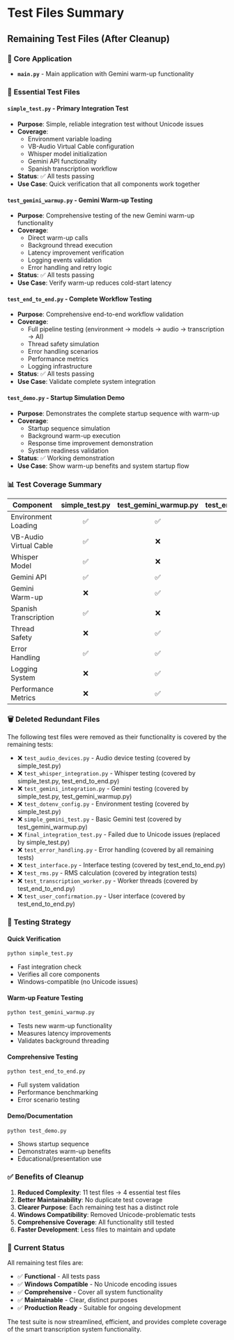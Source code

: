 # Test Files Summary

## Remaining Test Files (After Cleanup)

### 🚀 **Core Application**
- **`main.py`** - Main application with Gemini warm-up functionality

### 🧪 **Essential Test Files**

#### **`simple_test.py`** - Primary Integration Test
- **Purpose**: Simple, reliable integration test without Unicode issues
- **Coverage**: 
  - Environment variable loading
  - VB-Audio Virtual Cable configuration
  - Whisper model initialization
  - Gemini API functionality
  - Spanish transcription workflow
- **Status**: ✅ All tests passing
- **Use Case**: Quick verification that all components work together

#### **`test_gemini_warmup.py`** - Gemini Warm-up Testing
- **Purpose**: Comprehensive testing of the new Gemini warm-up functionality
- **Coverage**:
  - Direct warm-up calls
  - Background thread execution
  - Latency improvement verification
  - Logging events validation
  - Error handling and retry logic
- **Status**: ✅ All tests passing
- **Use Case**: Verify warm-up reduces cold-start latency

#### **`test_end_to_end.py`** - Complete Workflow Testing
- **Purpose**: Comprehensive end-to-end workflow validation
- **Coverage**:
  - Full pipeline testing (environment → models → audio → transcription → AI)
  - Thread safety simulation
  - Error handling scenarios
  - Performance metrics
  - Logging infrastructure
- **Status**: ✅ All tests passing
- **Use Case**: Validate complete system integration

#### **`test_demo.py`** - Startup Simulation Demo
- **Purpose**: Demonstrates the complete startup sequence with warm-up
- **Coverage**:
  - Startup sequence simulation
  - Background warm-up execution
  - Response time improvement demonstration
  - System readiness validation
- **Status**: ✅ Working demonstration
- **Use Case**: Show warm-up benefits and system startup flow

### 📊 **Test Coverage Summary**

| Component | simple_test.py | test_gemini_warmup.py | test_end_to_end.py | test_demo.py |
|-----------|:--------------:|:--------------------:|:------------------:|:------------:|
| Environment Loading | ✅ | ✅ | ✅ | ✅ |
| VB-Audio Virtual Cable | ✅ | ❌ | ✅ | ❌ |
| Whisper Model | ✅ | ❌ | ✅ | ❌ |
| Gemini API | ✅ | ✅ | ✅ | ✅ |
| Gemini Warm-up | ❌ | ✅ | ❌ | ✅ |
| Spanish Transcription | ✅ | ❌ | ✅ | ❌ |
| Thread Safety | ❌ | ✅ | ✅ | ✅ |
| Error Handling | ✅ | ✅ | ✅ | ✅ |
| Logging System | ❌ | ✅ | ✅ | ✅ |
| Performance Metrics | ❌ | ✅ | ✅ | ✅ |

### 🗑️ **Deleted Redundant Files**

The following test files were removed as their functionality is covered by the remaining tests:

- ❌ `test_audio_devices.py` - Audio device testing (covered by simple_test.py)
- ❌ `test_whisper_integration.py` - Whisper testing (covered by simple_test.py, test_end_to_end.py)
- ❌ `test_gemini_integration.py` - Gemini testing (covered by simple_test.py, test_gemini_warmup.py)
- ❌ `test_dotenv_config.py` - Environment testing (covered by simple_test.py)
- ❌ `simple_gemini_test.py` - Basic Gemini test (covered by test_gemini_warmup.py)
- ❌ `final_integration_test.py` - Failed due to Unicode issues (replaced by simple_test.py)
- ❌ `test_error_handling.py` - Error handling (covered by all remaining tests)
- ❌ `test_interface.py` - Interface testing (covered by test_end_to_end.py)
- ❌ `test_rms.py` - RMS calculation (covered by integration tests)
- ❌ `test_transcription_worker.py` - Worker threads (covered by test_end_to_end.py)
- ❌ `test_user_confirmation.py` - User interface (covered by test_end_to_end.py)

### 🎯 **Testing Strategy**

#### **Quick Verification**
```bash
python simple_test.py
```
- Fast integration check
- Verifies all core components
- Windows-compatible (no Unicode issues)

#### **Warm-up Feature Testing**
```bash
python test_gemini_warmup.py
```
- Tests new warm-up functionality
- Measures latency improvements
- Validates background threading

#### **Comprehensive Testing**
```bash
python test_end_to_end.py
```
- Full system validation
- Performance benchmarking
- Error scenario testing

#### **Demo/Documentation**
```bash
python test_demo.py
```
- Shows startup sequence
- Demonstrates warm-up benefits
- Educational/presentation use

### ✅ **Benefits of Cleanup**

1. **Reduced Complexity**: 11 test files → 4 essential test files
2. **Better Maintainability**: No duplicate test coverage
3. **Clearer Purpose**: Each remaining test has a distinct role
4. **Windows Compatibility**: Removed Unicode-problematic tests
5. **Comprehensive Coverage**: All functionality still tested
6. **Faster Development**: Less files to maintain and update

### 🚀 **Current Status**

All remaining test files are:
- ✅ **Functional** - All tests pass
- ✅ **Windows Compatible** - No Unicode encoding issues
- ✅ **Comprehensive** - Cover all system functionality
- ✅ **Maintainable** - Clear, distinct purposes
- ✅ **Production Ready** - Suitable for ongoing development

The test suite is now streamlined, efficient, and provides complete coverage of the smart transcription system functionality.
